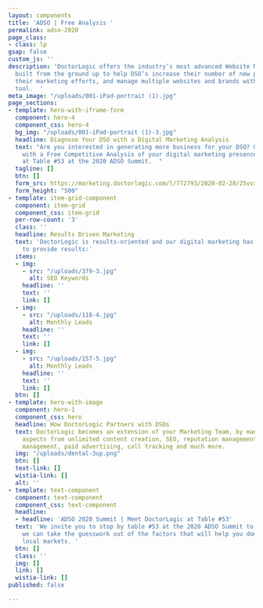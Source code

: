 ```yaml
---
layout: components
title: 'ADSO | Free Analysis '
permalink: adso-2020
page_class:
- class: lp
gsap: false
custom_js: ''
description: 'DoctorLogic offers the industry’s most advanced Website Marketing Platform
  built from the ground up to help DSO’s increase their number of new patients, scale
  their marketing efforts, and manage multiple websites and brands with one single
  tool.  '
meta_image: "/uploads/001-iPad-portrait (1).jpg"
page_sections:
- template: hero-with-iframe-form
  component: hero-4
  component_css: hero-4
  bg_img: "/uploads/001-iPad-portrait (1)-3.jpg"
  headline: Diagnose Your DSO with a Digital Marketing Analysis
  text: "Are you interested in generating more business for your DSO? Get started
    with a Free Competitive Analysis of your digital marketing presence. \nVisit us
    at Table #53 at the 2020 ADSO Summit.  "
  tagline: []
  btn: []
  form_src: https://marketing.doctorlogic.com/l/772793/2020-02-28/25vvxh
  form_height: "500"
- template: item-grid-component
  component: item-grid
  component_css: item-grid
  per-row-count: '3'
  class: ''
  headline: Results Driven Marketing
  text: 'DoctorLogic is results-oriented and our digital marketing has been proven
    to provide results:'
  items:
  - img:
    - src: "/uploads/379-3.jpg"
      alt: SEO Keywords
    headline: ''
    text: ''
    link: []
  - img:
    - src: "/uploads/118-4.jpg"
      alt: Monthly Leads
    headline: ''
    text: ''
    link: []
  - img:
    - src: "/uploads/157-5.jpg"
      alt: Monthly Leads
    headline: ''
    text: ''
    link: []
  btn: []
- template: hero-with-image
  component: hero-1
  component_css: hero
  headline: How DoctorLogic Partners with DSOs
  text: DoctorLogic becomes an extension of your Marketing Team, by managing all digital
    aspects from unlimited content creation, SEO, reputation management, local listing
    management, paid advertising, call tracking and much more.
  img: "/uploads/dental-3up.png"
  btn: []
  text-link: []
  wistia-link: []
  alt: ''
- template: text-component
  component: text-component
  component_css: text-component
  headline:
  - headline: 'ADSO 2020 Summit | Meet DoctorLogic at Table #53'
  text: 'We invite you to stop by table #53 at the 2020 ADSO Summit to show you how
    we can take the guesswork out of the factors that will help you dominate your
    local markets. '
  btn: []
  class: ''
  img: []
  link: []
  wistia-link: []
published: false

---
```

